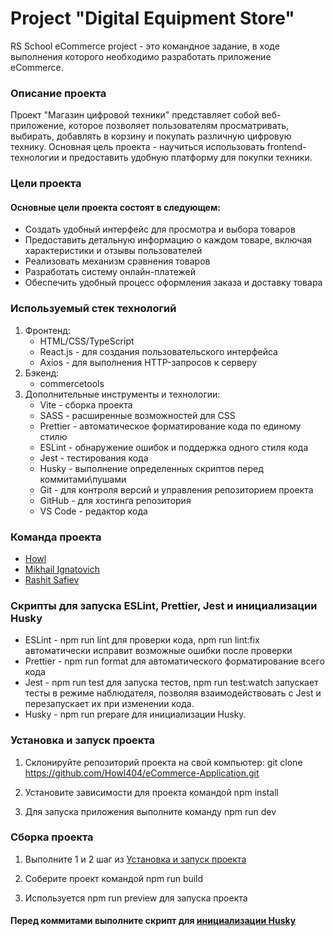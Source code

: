 # Project "Digital Equipment Store"
RS School eCommerce project - это командное задание, в ходе выполнения которого необходимо разработать приложение eCommerce. 

### Описание проекта
Проект "Магазин цифровой техники" представляет собой веб-приложение, которое позволяет пользователям просматривать, выбирать, добавлять в корзину и покупать различную цифровую технику. Основная цель проекта - научиться использовать frontend-технологии и предоставить удобную платформу для покупки техники.

### Цели проекта
#### Основные цели проекта состоят в следующем:
* Создать удобный интерфейс для просмотра и выбора товаров
* Предоставить детальную информацию о каждом товаре, включая характеристики и отзывы пользователей
* Реализовать механизм сравнения товаров
* Разработать систему онлайн-платежей
* Обеспечить удобный процесс оформления заказа и доставку товара

### Используемый стек технологий
1. Фронтенд:
   * HTML/CSS/TypeScript
   * React.js - для создания пользовательского интерфейса
   * Axios - для выполнения HTTP-запросов к серверу
2. Бэкенд:
   * commercetools
3. Дополнительные инструменты и технологии:
   * Vite - сборка проекта
   * SASS - расширенные возможностей для CSS
   * Prettier - автоматическое форматирование кода по единому стилю
   * ESLint - обнаружение ошибок и поддержка одного стиля кода
   * Jest - тестирования кода
   * Husky - выполнение определенных скриптов перед коммитами\пушами
   * Git - для контроля версий и управления репозиторием проекта
   * GitHub - для хостинга репозитория
   * VS Code - редактор кода

### Команда проекта
* [Howl](https://github.com/Howl404)
* [Mikhail Ignatovich](https://github.com/academeg1)
* [Rashit Safiev](https://github.com/capapa)

### Скрипты для запуска ESLint, Prettier, Jest и инициализации Husky
* ESLint - npm run lint для проверки кода, npm run lint:fix автоматически исправит возможные ошибки после проверки
* Prettier - npm run format для автоматического форматирование всего кода
* Jest - npm run test для запуска тестов, npm run test:watch запускает тесты в режиме наблюдателя, позволяя взаимодействовать с Jest и перезапускает их при изменении кода.
* Husky - npm run prepare для инициализации Husky.

### Установка и запуск проекта
1. Склонируйте репозиторий проекта на свой компьютер: git clone https://github.com/Howl404/eCommerce-Application.git

2. Установите зависимости для проекта командой npm install

3. Для запуска приложения выполните команду npm run dev

### Сборка проекта
1. Выполните 1 и 2 шаг из [Установка и запуск проекта](#установка-и-запуск-проекта)
   
2. Соберите проект командой npm run build
   
3. Используется npm run preview для запуска проекта

#### Перед коммитами выполните скрипт для [инициализации Husky](#скрипты-для-запуска-eslint-prettier-jest-и-инициализации-husky)